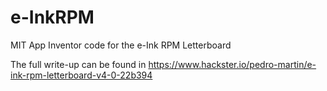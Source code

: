 # e-InkRPM
MIT App Inventor code for the e-Ink RPM Letterboard

The full write-up can be found in 
https://www.hackster.io/pedro-martin/e-ink-rpm-letterboard-v4-0-22b394
